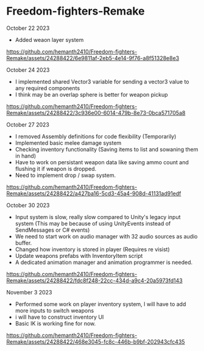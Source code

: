 # Freedom-fighters-Remake
October 22 2023
  - Added weaon layer system
    
https://github.com/hemanth2410/Freedom-fighters-Remake/assets/24288422/6e9811af-2eb5-4e14-9f76-a8f51328e8e3

October 24 2023
  - I implemented shared Vector3 variable for sending a vector3 value to any required components
  - I think may be an overlap sphere is better for weapon pickup

https://github.com/hemanth2410/Freedom-fighters-Remake/assets/24288422/3c936e00-6014-479b-8e73-0bca571705a8

October 27 2023
  - I removed Assembly definitions for code flexibility (Temporarily)
  - Implemented basic melee damage system
  - Checking inventory functionality (Saving items to list and sowaning them in hand)
  - Have to work on persistant weapon data like saving ammo count and flushing it if weapon is dropped.
  - Need to implement drop / swap system.

https://github.com/hemanth2410/Freedom-fighters-Remake/assets/24288422/a427ba16-5cd3-45a4-908d-41131ad91edf

October 30 2023
  - Input system is slow, really slow compared to Unity's legacy input system (This may be because of using UnityEvents instead of SendMessages or C# events)
  - We need to start work on audio manager with 32 audio sources as audio buffer.
  - Changed how inventory is stored in player (Requires re visist)
  - Update weapons prefabs with InventoryItem script
  - A dedicated animation manager and animation programmer is needed.

https://github.com/hemanth2410/Freedom-fighters-Remake/assets/24288422/fdc8f248-22cc-434d-a9c4-20a5973fd143

November 3 2023
  - Performed some work on player inventory system, I will have to add more inputs to switch weapons
  - i will have to construct inventory UI
  - Basic IK is working fine for now.

https://github.com/hemanth2410/Freedom-fighters-Remake/assets/24288422/468e3045-fc8c-446b-b9bf-202943cfc435




